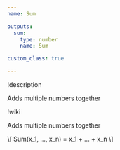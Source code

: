 ```yaml
---
name: Sum

outputs:
  sum:
    type: number
    name: Sum

custom_class: true

---
```


!description

Adds multiple numbers together

!wiki

Adds multiple numbers together

\\[ Sum(x_1, ..., x_n) = x_1 + ... + x_n \\]
